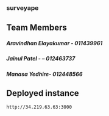 ### surveyape

## Team Members
##### Aravindhan Elayakumar - 011439961
##### Jainul Patel - – 012463737
##### Manasa Yedhire- 012448566


## Deployed instance

 `http://34.219.63.63:3000`

